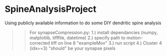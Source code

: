 # SpineAnalysisProject
Using publicly available information to do some DIY dendritic spine analysis


>> For synapseCompression.py:
1.) install dependancies (numpy, matplotlib, tifffile, datetime)
2.) specify path to motion-corrected tiff on line 8 "exampleMov"
3.) run script
4.) Cluster 4 (idx==3) "should" be your synapse pixels